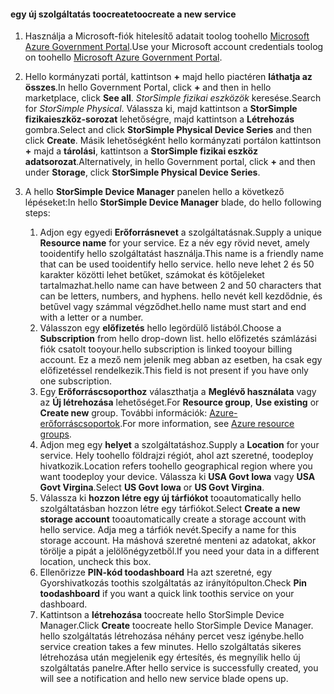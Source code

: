 <!--author=SharS last changed: 9/17/15-->


#### <a name="toocreate-a-new-service"></a><span data-ttu-id="84b30-101">egy új szolgáltatás toocreate</span><span class="sxs-lookup"><span data-stu-id="84b30-101">toocreate a new service</span></span>
1. <span data-ttu-id="84b30-102">Használja a Microsoft-fiók hitelesítő adatait toolog toohello [Microsoft Azure Government Portal](https://portal.azure.us/).</span><span class="sxs-lookup"><span data-stu-id="84b30-102">Use your Microsoft account credentials toolog on toohello [Microsoft Azure Government Portal](https://portal.azure.us/).</span></span>
2. <span data-ttu-id="84b30-103">Hello kormányzati portál, kattintson  **+**  majd hello piactéren **láthatja az összes**.</span><span class="sxs-lookup"><span data-stu-id="84b30-103">In hello Government Portal, click **+** and then in hello marketplace, click **See all**.</span></span> <span data-ttu-id="84b30-104">_StorSimple fizikai eszközök_ keresése.</span><span class="sxs-lookup"><span data-stu-id="84b30-104">Search for _StorSimple Physical_.</span></span> <span data-ttu-id="84b30-105">Válassza ki, majd kattintson a **StorSimple fizikaieszköz-sorozat** lehetőségre, majd kattintson a **Létrehozás** gombra.</span><span class="sxs-lookup"><span data-stu-id="84b30-105">Select and click **StorSimple Physical Device Series** and then click **Create**.</span></span> <span data-ttu-id="84b30-106">Másik lehetőségként hello kormányzati portálon kattintson  **+**  majd a **tárolási**, kattintson a **StorSimple fizikai eszköz adatsorozat**.</span><span class="sxs-lookup"><span data-stu-id="84b30-106">Alternatively, in hello Government portal, click **+** and then under **Storage**, click **StorSimple Physical Device Series**.</span></span>
3. <span data-ttu-id="84b30-107">A hello **StorSimple Device Manager** panelen hello a következő lépéseket:</span><span class="sxs-lookup"><span data-stu-id="84b30-107">In hello **StorSimple Device Manager** blade, do hello following steps:</span></span>
   
   1. <span data-ttu-id="84b30-108">Adjon egy egyedi **Erőforrásnevet** a szolgáltatásnak.</span><span class="sxs-lookup"><span data-stu-id="84b30-108">Supply a unique **Resource name** for your service.</span></span> <span data-ttu-id="84b30-109">Ez a név egy rövid nevet, amely tooidentify hello szolgáltatást használja.</span><span class="sxs-lookup"><span data-stu-id="84b30-109">This name is a friendly name that can be used tooidentify hello service.</span></span> <span data-ttu-id="84b30-110">hello neve lehet 2 és 50 karakter közötti lehet betűket, számokat és kötőjeleket tartalmazhat.</span><span class="sxs-lookup"><span data-stu-id="84b30-110">hello name can have between 2 and 50 characters that can be letters, numbers, and hyphens.</span></span> <span data-ttu-id="84b30-111">hello nevét kell kezdődnie, és betűvel vagy számmal végződhet.</span><span class="sxs-lookup"><span data-stu-id="84b30-111">hello name must start and end with a letter or a number.</span></span>
   2. <span data-ttu-id="84b30-112">Válasszon egy **előfizetés** hello legördülő listából.</span><span class="sxs-lookup"><span data-stu-id="84b30-112">Choose a **Subscription** from hello drop-down list.</span></span> <span data-ttu-id="84b30-113">hello előfizetés számlázási fiók csatolt tooyour.</span><span class="sxs-lookup"><span data-stu-id="84b30-113">hello subscription is linked tooyour billing account.</span></span> <span data-ttu-id="84b30-114">Ez a mező nem jelenik meg abban az esetben, ha csak egy előfizetéssel rendelkezik.</span><span class="sxs-lookup"><span data-stu-id="84b30-114">This field is not present if you have only one subscription.</span></span>
   3. <span data-ttu-id="84b30-115">Egy **Erőforráscsoporthoz** választhatja a **Meglévő használata** vagy az **Új létrehozása** lehetőséget.</span><span class="sxs-lookup"><span data-stu-id="84b30-115">For **Resource group**, **Use existing** or **Create new** group.</span></span> <span data-ttu-id="84b30-116">További információk: [Azure-erőforráscsoportok](https://azure.microsoft.com/documentation/articles/virtual-machines-windows-infrastructure-resource-groups-guidelines/).</span><span class="sxs-lookup"><span data-stu-id="84b30-116">For more information, see [Azure resource groups](https://azure.microsoft.com/documentation/articles/virtual-machines-windows-infrastructure-resource-groups-guidelines/).</span></span>
   4. <span data-ttu-id="84b30-117">Adjon meg egy **helyet** a szolgáltatáshoz.</span><span class="sxs-lookup"><span data-stu-id="84b30-117">Supply a **Location** for your service.</span></span> <span data-ttu-id="84b30-118">Hely toohello földrajzi régiót, ahol azt szeretné, toodeploy hivatkozik.</span><span class="sxs-lookup"><span data-stu-id="84b30-118">Location refers toohello geographical region where you want toodeploy your device.</span></span> <span data-ttu-id="84b30-119">Válassza ki **USA Govt Iowa** vagy **USA Govt Virgina**.</span><span class="sxs-lookup"><span data-stu-id="84b30-119">Select **US Govt Iowa** or **US Govt Virgina**.</span></span>
   5. <span data-ttu-id="84b30-120">Válassza ki **hozzon létre egy új tárfiókot** tooautomatically hello szolgáltatásban hozzon létre egy tárfiókot.</span><span class="sxs-lookup"><span data-stu-id="84b30-120">Select **Create a new storage account** tooautomatically create a storage account with hello service.</span></span> <span data-ttu-id="84b30-121">Adja meg a tárfiók nevét.</span><span class="sxs-lookup"><span data-stu-id="84b30-121">Specify a name for this storage account.</span></span> <span data-ttu-id="84b30-122">Ha máshová szeretné menteni az adatokat, akkor törölje a pipát a jelölőnégyzetből.</span><span class="sxs-lookup"><span data-stu-id="84b30-122">If you need your data in a different location, uncheck this box.</span></span>
   6. <span data-ttu-id="84b30-123">Ellenőrizze **PIN-kód toodashboard** Ha azt szeretné, egy Gyorshivatkozás toothis szolgáltatás az irányítópulton.</span><span class="sxs-lookup"><span data-stu-id="84b30-123">Check **Pin toodashboard** if you want a quick link toothis service on your dashboard.</span></span>
   7. <span data-ttu-id="84b30-124">Kattintson a **létrehozása** toocreate hello StorSimple Device Manager.</span><span class="sxs-lookup"><span data-stu-id="84b30-124">Click **Create** toocreate hello StorSimple Device Manager.</span></span> <span data-ttu-id="84b30-125">hello szolgáltatás létrehozása néhány percet vesz igénybe.</span><span class="sxs-lookup"><span data-stu-id="84b30-125">hello service creation takes a few minutes.</span></span> <span data-ttu-id="84b30-126">Hello szolgáltatás sikeres létrehozása után megjelenik egy értesítés, és megnyílik hello új szolgáltatás panelre.</span><span class="sxs-lookup"><span data-stu-id="84b30-126">After hello service is successfully created, you will see a notification and hello new service blade opens up.</span></span>


